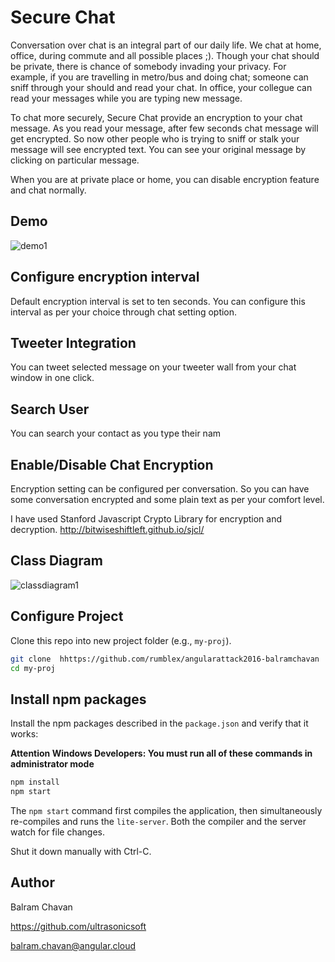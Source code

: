 # Secure Chat

Conversation over chat is an integral part of our daily life. We chat at home, office, during commute and all possible places ;).
Though your chat should be private, there is chance of somebody invading your privacy.
For example, if you are travelling in metro/bus and doing chat; someone can sniff through your should and read your chat.
In office, your collegue can read your messages while you are typing new message.


To chat more securely, Secure Chat provide an encryption to your chat message. As you read your message, after few seconds chat message will get encrypted.
So now other people who is trying to sniff or stalk your message will see encrypted text. You can see your original message by clicking on particular message.

When you are at private place or home, you can disable encryption feature and chat normally.

## Demo

![demo1](https://cloud.githubusercontent.com/assets/4145169/15276236/fc23da4e-1aff-11e6-93ce-3e97d951f926.gif)

## Configure encryption interval
Default encryption interval is set to ten seconds. You can configure this interval as per your choice through chat setting option.

## Tweeter Integration
You can tweet selected message on your tweeter wall from your chat window in one click.

## Search User
You can search your contact as you type their nam

## Enable/Disable Chat Encryption
Encryption setting can be configured per conversation. So you can have some conversation encrypted and some plain text as per your comfort level.

I have used Stanford Javascript Crypto Library for encryption and decryption.
http://bitwiseshiftleft.github.io/sjcl/

## Class Diagram

![classdiagram1](https://cloud.githubusercontent.com/assets/4145169/15276365/bb9e3056-1b03-11e6-8567-cd05f3f3a8a2.jpg)


## Configure Project

Clone this repo into new project folder (e.g., `my-proj`).
```bash
git clone  hhttps://github.com/rumblex/angularattack2016-balramchavan  my-proj
cd my-proj
```

## Install npm packages

Install the npm packages described in the `package.json` and verify that it works:

**Attention Windows Developers:  You must run all of these commands in administrator mode**

```bash
npm install
npm start
```

The `npm start` command first compiles the application, 
then simultaneously re-compiles and runs the `lite-server`.
Both the compiler and the server watch for file changes.

Shut it down manually with Ctrl-C.

## Author
Balram Chavan

https://github.com/ultrasonicsoft

balram.chavan@angular.cloud
